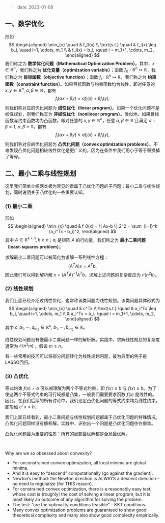
> date: 2023-01-08

## 一、数学优化

形如
$$
\begin{aligned}
\min_{x} \quad & f_0(x) \\
\text{s.t.} \quad & f_i(x) \leq b_i, \quad i=1, \cdots, m_1 \\
  & f_i(x) = b_i, \quad i = m_1+1, \cdots, m_2,
\end{aligned}
$$
我们称之为 **数学优化问题（Mathematical Optimization Problem）**。其中，$x \in \mathbb R^n$，我们称之为 **优化变量（optimization variable）**；函数 $f_0: \mathbb R^n \mapsto \mathbb R$，我们称之为 **目标函数（objective function）**；函数 $f_i: \mathbb R^n \mapsto \mathbb R$，我们称之为 **约束函数（constraint function）**。如果目标函数与约束函数均为线性，即对任意的 $x, y \in \mathbb R^n, \ \alpha, \beta \in \mathbb R$，都有
$$
f_i(\alpha x + \beta y) = \alpha f_i(x) + \beta f_i(y),
$$
则我们称对应的优化问题为 **线性优化（linear program）**。如果一个优化问题不是线性规划，则我们称其为 **非线性优化（nonlinear program）**。类似地，如果目标函数与约束函数均为凸函数，即对任意的 $x, y \in \mathbb R^n$，任意 $\alpha, \beta \in \mathbb R$ 且满足 $\alpha + \beta = 1, \ \alpha,\beta \geq 0$，都有
$$
f_i(\alpha x + \beta y) \leq \alpha f_i(x) + \beta f_i(y),
$$
则我们称对应的优化问题为 **凸优化问题（convex optimization problems）**。不难发现凸优化问题相较线性优化是更广义的，因为在条件中我们用小于等于替换掉了等号。

## 二、最小二乘与线性规划

这里我们简单介绍两类极为常见的隶属于凸优化问题的子问题：最小二乘与线性规划，同时说明关于凸优化的一些重要认知。

### (1) 最小二乘

形如
$$
\begin{aligned}
\min_{x} \quad & f_0(x) = \| Ax-b \|_2^2 = \sum_{i=1}^k (a_i^Tx - b_i)^2,
\end{aligned}
$$
其中 $A\in \mathbb R^{k\times n}, k \geq n$；$a_i$ 是矩阵 $A$ 的行向量，我们称之为 **最小二乘问题（least-squares problem）**。

求解最小二乘问题可以被简化为求解一系列线性方程：
$$
(A^TA)x = A^Tb,
$$
因此我们可以得到解析解 $x = (A^TA)^{-1}A^Tb$。求解上述问题的复杂度应为 $\mathcal O(n^2k)$。



### (2) 线性规划

我们上面已经介绍过线性优化，也常称该类问题为线性规划。该类问题具体形式为
$$
\begin{aligned}
\min_{x} \quad & c^Tx \\
\text{s.t.} \quad & a_i^Tx \leq b_i, \quad i=1, \cdots, m_1 \\
  & a_i^Tx = b_i, \quad i = m_1+1, \cdots, m_2,
\end{aligned}
$$
其中 $c, a_1, \cdots, a_{m_2}\in \mathbb R^n, \ b_1, \cdots, b_{m_2} \in \mathbb R$。

线性规划问题没有像最小二乘问题一样的解析解。实践中，求解线性规划的复杂度通常为 $\mathcal O(n^2m)$ ，假设 $m \geq n$。

有一些常用的技巧可以将部分问题转化为线性规划问题，最为典型的例子是LASSO回归。



### (3) 凸优化

等式约束 $f(x) = b$ 可以被理解为两个不等式约束，即 $f(x) \leq b$ 与 $f(x) \geq b$。为了使这两个不等式约束的可行域都是凸集，一般我们需要要求函数 $f(x)$ 是线性的。因此，在我们后续的所有讨论中，我们设定凸优化问题的等式约束均为线性约束，即形如 $c^Tx = b$。

我们上面已经看到，最小二乘问题与线性规划问题都属于凸优化问题的特殊情况。凸优化问题同样没有解析解。实践中，识别出一个问题是凸优化问题往往很难。

凸优化问题最为重要的性质：所有的局部最优解都是全局最优解。

<br>

Why are we so obsessed about convexity?

- For unconstrained convex optimization, all local minima are global minima. 
- And it is easy to “descend” computationally (go against the gradient).
- Newton’s method: the Newton direction is ALWAYS a descent direction – no need to regularize (for THIS reason).
- For constrained convex optimization, there is a reasonably easy test, whose cost is (roughly) the cost of solving a linear program, but it is most likely an outcome of any algorithm for solving the problem. 
- The test: “are the optimality conditions feasible” – KKT conditions.
- Many convex optimization problems are guaranteed to show good theoretical complexity and many also show good complexity empirically.
